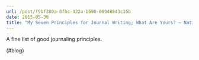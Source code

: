 ```yaml
---
url: /post/f9bf380a-8fbc-422a-b690-06948043c15b
date: 2015-05-30
title: "My Seven Principles for Journal Writing; What Are Yours? – National Journal Writing Month"
---
```


A fine list of good journaling principles.



(#blog)